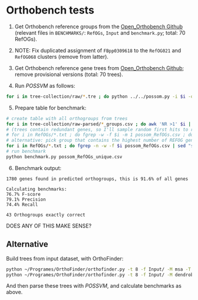 # Orthobench tests

1. Get Orthobench reference groups from the [Open_Orthobench Github](https://github.com/davidemms/Open_Orthobench/tree/master/BENCHMARKS) (relevant files in `BENCHMARKS/`: `RefOGs`, `Input` and `benchmark.py`; total: 70 RefOGs).

2. NOTE: Fix duplicated assignment of `FBpp0309618` to the `RefOG021` and `RefOG068` clusters (remove from latter).

3. Get Orthobench reference gene trees from [Open_Orthobench Github](https://github.com/davidemms/Open_Orthobench/tree/master/Supporting_Data/Data_for_RefOGs/trees); remove provisional versions (total: 70 trees).

4. Run *POSSVM* as follows:

```bash
for i in tree-collection/raw/*.tre ; do python ../../possom.py -i $i -o tree-collection-parsed -skiproot -ogprefix "$(basename $i | sed "s/.tre//")." ; done
```

5. Prepare table for benchmark:

```bash
# create table with all orthogroups from trees
for i in tree-collection/raw-parsed/*_groups.csv ; do awk 'NR >1' $i | sed -r "s/^[A-Za-z]+_[A-Za-z]+_//" | awk '{ if(a[$2]) a[$2]=a[$2]" "$1 ; else a[$2]=$1 ; }END { for (i in a) { print i":\t" a[i]; } }' ; done | shuf  > possom_RefOGs.csv
# (trees contain redundant genes, so I'll sample random first hits to remove redundancy and retain orthogroups that contain genes in the reference dataset)
# for i in RefOGs/*.txt ; do fgrep -w -f $i -m 1 possom_RefOGs.csv ; done | sort -u > possom_RefOGs_unique.csv
# alternative: pick group that contains the highest number of REFOG genes:
for i in RefOGs/*.txt ; do fgrep -n -w -f $i possom_RefOGs.csv | sed "s/:/\t/"  | sort -k1,1nr | head -n1 | cut -f2,3 ; done | sort -u > possom_RefOGs_unique.csv
# run benchmark
python benchmark.py possom_RefOGs_unique.csv

```

6. Benchmark output:

```
1780 genes found in predicted orthogroups, this is 91.6% of all genes

Calculating benchmarks:
76.7% F-score
79.1% Precision
74.4% Recall

43 Orthogroups exactly correct
```

DOES ANY OF THIS MAKE SENSE?

## Alternative

Build trees from input dataset, with OrthoFinder:

```bash
python ~/Programes/OrthoFinder/orthofinder.py -t 8 -f Input/ -M msa -T iqtree -A mafft -o output_mafft_iqtree
python ~/Programes/OrthoFinder/orthofinder.py -t 8 -f Input/ -M dendroblast -o output_dendroblast
```

And then parse these trees with *POSSVM*, and calculate benchmarks as above.
